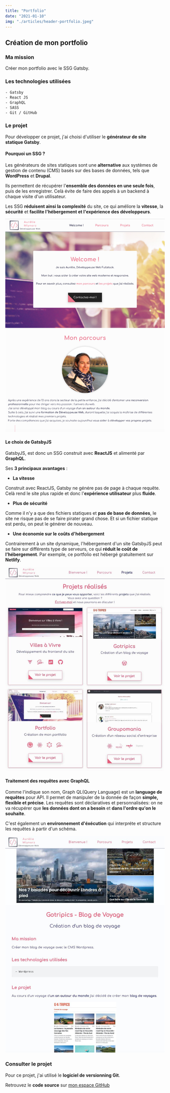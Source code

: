 ```yaml
---
title: "Portfolio"
date: "2021-01-10"
img: "./articles/header-portfolio.jpeg"
---
```


## Création de mon portfolio

### Ma mission

Créer mon portfolio avec le SSG Gatsby.

### Les technologies utilisées

    - Gatsby
    - React JS
    - GraphQL
    - SASS
    - Git / GitHub

### Le projet

Pour développer ce projet, j'ai choisi d'utiliser le **générateur de site statique Gatsby**.

#### Pourquoi un SSG ?

Les générateurs de sites statiques sont une **alternative** aux systèmes de gestion de contenu (CMS) basés sur des bases de données, tels que **WordPress** et **Drupal**.

Ils permettent de récupérer l'**ensemble des données en une seule fois**, puis de les enregistrer. Celà évite de faire des appels à un backend à chaque visite d'un utilisateur.

Les SSG **réduisent ainsi la complexité** du site, ce qui améliore la **vitesse**, la **sécurité** et **facilite l'hébergement et l'expérience des développeurs**.

![Accueil portfolio](./img-portfolio/accueil-portfolio.jpeg)

#### Le choix de GatsbyJS

GatsbyJS, est donc un SSG construit avec **ReactJS** et alimenté par **GraphQL**.

Ses **3 principaux avantages** :

- **La vitesse**

Construit avec ReactJS, Gatsby ne génére pas de page à chaque requête.
Celà rend le site plus rapide et donc l'**expérience utilisateur** plus **fluide**.

- **Plus de sécurité**

Comme il n'y a que des fichiers statiques et **pas de base de données**, le site ne risque pas de se faire pirater grand chose.
Et si un fichier statique est perdu, on peut le générer de nouveau.

- **Une économie sur le coûts d'hébergement**

Contrairement à un site dynamique, l'hébergement d'un site GatsbyJS peut se faire sur différents type de serveurs, ce qui **réduit le coût de l’hébergement**.
Par exemple, ce portfolio est hébergé gratuitement sur **Netlify**.

![Section projets - Portfolio](./img-portfolio/projets-portfolio.jpeg)

#### Traitement des requêtes avec GraphQL

Comme l'indique son nom, Graph QL(Query Language) est un **language de requêtes** pour API.
Il permet de manipuler de la donnée de façon **simple, flexible et précise**.
Les requêtes sont déclaratives et personnalisées: on ne va récupérer que **les données dont on a besoin** et **dans l'ordre qu'on le souhaite**.

C'est également un **environnement d'éxécution** qui interpréte et structure les requêtes à partir d'un schéma.

![Page projet Gotripics - Portfolio](./img-portfolio/page-projet-portfolio.jpeg)

### Consulter le projet

Pour ce projet, j'ai utilisé le **logiciel de versionning Git**.

Retrouvez le **code source** sur [mon espace GitHub](https://github.com/Lilimly/portfolio "Code source de mon portfolio")
